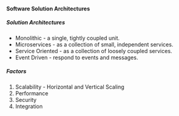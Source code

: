 #### Software Solution Architectures 

##### Solution Architectures
- Monolithic - a single, tightly coupled unit. 
- Microservices - as a collection of small, independent services. 
- Service Oriented - as a collection of loosely coupled services. 
- Event Driven - respond to events and messages. 

##### Factors
1. Scalability - Horizontal and Vertical Scaling 
2. Performance 
3. Security 
4. Integration  
